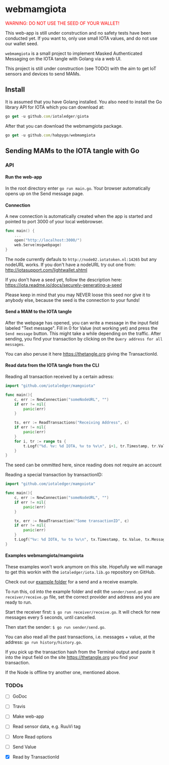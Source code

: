 # webmamgiota

<span style="color:red">WARNING: DO NOT USE THE SEED OF YOUR WALLET!</span> 

This web-app is still under construction and no safety tests have been conducted yet. If you want to, only use small IOTA values, and do not use our wallet seed.

`webmamgiota` is a small project to implement Masked Authenticated Messaging on the IOTA tangle with Golang via a web UI.

This project is still under construction (see TODO) with the aim to get IoT sensors and devices to send MAMs.

## Install

It is assumed that you have Golang installed. You also need to install the Go library API for IOTA which you can download at:

```javascript
go get -u github.com/iotaledger/giota
```

After that you can download the webmamgiota package.

```javascript
go get -u github.com/habpygo/webmamgiota
```

## Sending MAMs to the IOTA tangle with Go

### API

#### Run the web-app
In the root directory enter `go run main.go`. Your browser automatically opens up on the Send message page.

#### Connection
A new connection is automatically created when the app is started and pointed to port 3000 of your local webbrowser.

```go
func main() {
	...
	open("http://localhost:3000/")
	web.Serve(msgwebpage)
}
```

The node currently defauls to `http://node02.iotatoken.nl:14265` but any 
nodeURL works.
If you don't have a nodeURL try out one from: http://iotasupport.com/lightwallet.shtml

If you don't have a seed yet, follow the description here: https://iota.readme.io/docs/securely-generating-a-seed

Please keep in mind that you may NEVER loose this seed nor give it to anybody else, because the seed is the connection to your funds!




#### Send a MAM to the IOTA tangle
After the webpage has opened, you can write a message in the input field labeled "Text message". Fill in 0 for Value (not working yet) and press the `Send message` button. This might take a while depending on the traffic.
After sending, you find your transaction by clicking on the `Query address for all messages`.

You can also peruse it here https://thetangle.org giving the TransactionId.

<!-- If you want to transfer value aswell (here 100 IOTA) call the send method like this: ```Send("the receiving address", 100, "your stringified message", c)```. -->

#### Read data from the IOTA tangle from the CLI
Reading all transaction received by a certain adress:
```go
import "github.com/iotaledger/mamgoiota"

func main(){
    c, err := NewConnection("someNodeURL", "")
    if err != nil{
        panic(err)
    }

    ts, err := ReadTransactions("Receiving Address", c)
    if err != nil{
        panic(err)
    }
    for i, tr := range ts {
        t.Logf("%d. %v: %d IOTA, %v to %v\n", i+1, tr.Timestamp, tr.Value, tr.Message, tr.Recipient)
    }
}
```
The seed can be ommitted here, since reading does not require an account



Reading a special transaction by transactionID:
```go
import "github.com/iotaledger/mamgoiota"

func main(){
    c, err := NewConnection("someNodeURL", "")
    if err != nil{
        panic(err)
    }

    tx, err := ReadTransaction("Some transactionID", c)
    if err != nil{
        panic(err)
    }
    t.Logf("%v: %d IOTA, %v to %v\n", tx.Timestamp, tx.Value, tx.Message, tx.Recipient)
}
```

#### Examples webmamgiota/mamgoiota
These examples won't work anymore on this site. Hopefully we will manage to get this workin with the `iotaledger/iota.lib.go` repository on GitHub.

Check out our [example folder](/example) for a send and a receive example.

To run this, cd into the example folder and edit the `sender/send.go` and `receiver/receive.go` file, set the correct provider and address and you are ready to run.

Start the receiver first: `$ go run receiver/receive.go`. It will check for new messages every 5 seconds, until cancelled.

Then start the sender: `$ go run sender/send.go`.

You can also read all the past transactions, i.e. messages + value,  at the address: `go run history/history.go`.

If you pick up the transaction hash from the Terminal output and paste it into the input field on the site https://thetangle.org you find your transaction.

If the Node is offline try another one, mentioned above.

### TODOs
- [ ] GoDoc
- [ ] Travis
- [ ] Make web-app
- [ ] Read sensor data, e.g. RuuVi tag
- [ ] More Read options
- [ ] Send Value
- [X] Read by TransactionId





